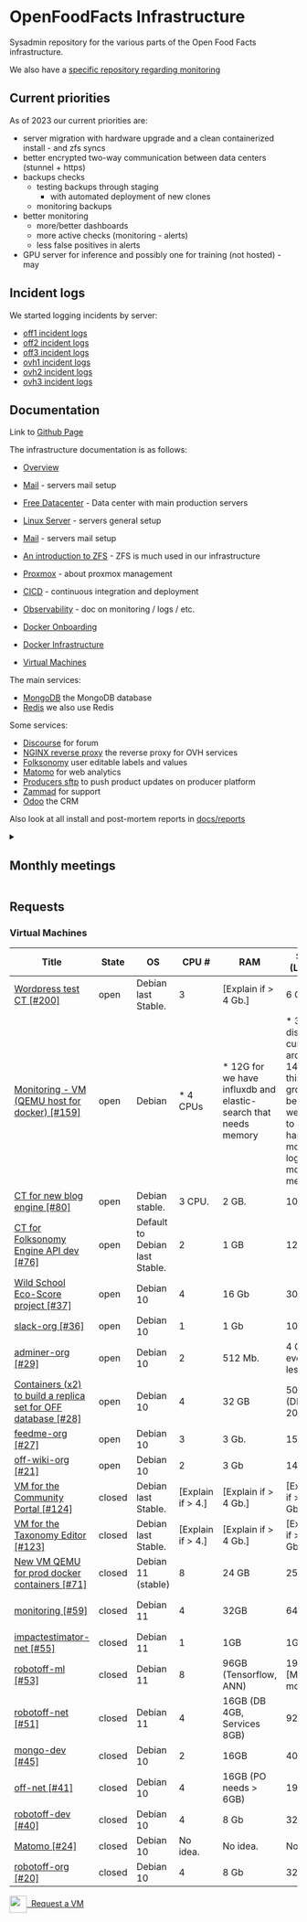 # OpenFoodFacts Infrastructure

Sysadmin repository for the various parts of the Open Food Facts infrastructure.

We also have a [specific repository regarding monitoring](https://github.com/openfoodfacts/openfoodfacts-monitoring)

## Current priorities

As of 2023 our current priorities are:

* server migration with hardware upgrade and a clean containerized install - and zfs syncs
* better encrypted two-way communication between data centers  (stunnel + https)
* backups checks
  * testing backups through staging
    * with automated deployment of new clones
  * monitoring backups
* better monitoring
  * more/better dashboards
  * more active checks (monitoring - alerts)
  * less false positives in alerts
* GPU server for inference and possibly one for training (not hosted) - may

## Incident logs

We started logging incidents by server:

* [off1 incident logs](./docs/logs-off1.md)
* [off2 incident logs](./docs/logs-off2.md)
* [off3 incident logs](./docs/logs-off3.md)
* [ovh1 incident logs](./docs/logs-ovh1.md)
* [ovh2 incident logs](./docs/logs-ovh2.md)
* [ovh3 incident logs](./docs/logs-ovh3.md)

## Documentation

Link to [Github Page](https://openfoodfacts.github.io/openfoodfacts-infrastructure/)

The infrastructure documentation is as follows:

- [Overview](./docs/overview.md)

- [Mail](./docs/mail.md) - servers mail setup
- [Free Datacenter](./docs/free-datacenter.md) - Data center with main production servers
- [Linux Server](./docs/linux-server.md) - servers general setup
- [Mail](./docs/mail.md) - servers mail setup
- [An introduction to ZFS](./docs/zfs-overview.md) - ZFS is much used in our infrastructure
- [Proxmox](./docs/proxmox.md) - about proxmox management
- [CICD](./docs/cicd.md) - continuous integration and deployment
- [Observability](./docs/observability.md) - doc on monitoring / logs / etc.
- [Docker Onboarding](./docs/docker_onboarding.md)
- [Docker Infrastructure](./docs/docker_architecture.md)
- [Virtual Machines](#virtual-machines)

The main services:
- [MongoDB](./docs/mongodb.md) the MongoDB database
- [Redis](./docs/redis.md) we also use Redis

Some services:

- [Discourse](./docs/discourse.md) for forum
- [NGINX reverse proxy](./docs/nginx-reverse-proxy.md) the reverse proxy for OVH services
- [Folksonomy](./docs/folksonomy.md) user editable labels and values
- [Matomo](./docs/matomo.md) for web analytics
- [Producers sftp](./docs/producers_sftp.md) to push product updates on producer platform
- [Zammad](./docs/zammad.md) for support
- [Odoo](./docs/odoo.md) the CRM

Also look at all install and post-mortem reports in [docs/reports](./docs/reports/)

<details><summary><h2>Monthly meetings</h2></summary>

* We e-meet monthly at [18:00 CET](https://dateful.com/convert/paris-france?t=6pm) the second Thuesday of the month
* ![Google Meet](https://img.shields.io/badge/Google%20Meet-00897B?logo=google-meet&logoColor=white) Video call link: meet.google.com/ybq-dwuk-pvi
* Join by phone: https://tel.meet/nnw-qswu-hza?pin=2111028061202
* Add the Event to your Calendar by [adding the Open Food Facts community calendar to your calendar](https://wiki.openfoodfacts.org/Events)
* [Monthly Agenda](https://docs.google.com/document/d/18BNNqxL6MSLAMrwsQ9F-CaVBUojnUEilQmQuC7XdVks/edit?usp=sharing): please add the Agenda items as early as you can. 
* Make sure to check the Agenda items in advance of the meeting, so that we have the most informed discussions possible. 
* The meeting will handle Agenda items first, and if time permits, collaborative bug triage.
</details>

## Requests

### Virtual Machines

<!-- This table is auto-generated by the readme-writer action  -->
<!-- VM table -->
|                                                                      Title                                                                      |State |              OS              |      CPU #      |                              RAM                              |                                                    SSD (Local)                                                    |    HDD (Remote)     |                                       Services                                        |
|-------------------------------------------------------------------------------------------------------------------------------------------------|------|------------------------------|-----------------|---------------------------------------------------------------|-------------------------------------------------------------------------------------------------------------------|---------------------|---------------------------------------------------------------------------------------|
|<a href=https://github.com/openfoodfacts/openfoodfacts-infrastructure/issues/200>Wordpress test CT [#200]</a>                                    |open  |Debian last Stable.           |                3|[Explain if > 4 Gb.]                                           |6 GB.                                                                                                              |                    0|Apache, PHP, Wordpress.                                                                |
|<a href=https://github.com/openfoodfacts/openfoodfacts-infrastructure/issues/159>Monitoring - VM (QEMU host for docker) [#159]</a>               |open  |Debian                        |* 4 CPUs         |* 12G for we have influxdb and elastic-search that needs memory|* 30 Go disk (it is currently around 14G, but this will grow because we want to harvest more logs and more metrics)|* 50Go for ES backups|Docker, docker-compose                                                                 |
|<a href=https://github.com/openfoodfacts/openfoodfacts-infrastructure/issues/80>CT for new blog engine [#80]</a>                                 |open  |Debian stable.                |3 CPU.           |2 GB.                                                          |10 GB                                                                                                              |--                   |LAMP + wordpress.                                                                      |
|<a href=https://github.com/openfoodfacts/openfoodfacts-infrastructure/issues/76>CT for Folksonomy Engine API dev [#76]</a>                       |open  |Default to Debian last Stable.|2                |1 GB                                                           |12 GB.                                                                                                             |-                    |PostgreSQL, Python3.                                                                   |
|<a href=https://github.com/openfoodfacts/openfoodfacts-infrastructure/issues/37> Wild School Eco-Score project [#37]</a>                         |open  |Debian 10                     |4                |16 Gb                                                          |30 Gb                                                                                                              |0                    |MongoDB                                                                                |
|<a href=https://github.com/openfoodfacts/openfoodfacts-infrastructure/issues/36> slack-org [#36]</a>                                             |open  |Debian 10                     |1                |1 Gb                                                           |10 Gb                                                                                                              |None                 |Node.js                                                                                |
|<a href=https://github.com/openfoodfacts/openfoodfacts-infrastructure/issues/29> adminer-org [#29]</a>                                           |open  |Debian 10                     |2                |512 Mb.                                                        |4 Gb or even less.                                                                                                 |0                    |Nginx, PHP, Adminer.                                                                   |
|<a href=https://github.com/openfoodfacts/openfoodfacts-infrastructure/issues/28>Containers (x2) to build a replica set for OFF database [#28]</a>|open  |Debian 10                     |4                |32 GB                                                          |50 GB (DB = 20 GB).                                                                                                |0                    |Mongodb.                                                                               |
|<a href=https://github.com/openfoodfacts/openfoodfacts-infrastructure/issues/27> feedme-org [#27]</a>                                            |open  |Debian 10                     |3                |3 Gb.                                                          |15 Gb.                                                                                                             |0                    |PostgreSQL, Node.js, Nginx.                                                            |
|<a href=https://github.com/openfoodfacts/openfoodfacts-infrastructure/issues/21> off-wiki-org [#21]</a>                                          |open  |Debian 10                     |2                |3 Gb                                                           |14 Gb.                                                                                                             |14 Gb                |Apache, PHP, MySQL, Mediawiki.                                                         |
|<a href=https://github.com/openfoodfacts/openfoodfacts-infrastructure/issues/124>VM for the Community Portal [#124]</a>                          |closed|Debian last Stable.           |[Explain if > 4.]|[Explain if > 4 Gb.]                                           |[Explain if > 32 Gb.]                                                                                              |[Explain if > 1 Tb.] |Python/Django, probably PostgreSQL, probably Apache and all Dockerized                 |
|<a href=https://github.com/openfoodfacts/openfoodfacts-infrastructure/issues/123>VM for the Taxonomy Editor [#123]</a>                           |closed|Debian last Stable.           |[Explain if > 4.]|[Explain if > 4 Gb.]                                           |[Explain if > 32 Gb.]                                                                                              |[Explain if > 1 Tb.] |Python, probably PostgreSQL, probably Apache for lightweight API serving from Docker   |
|<a href=https://github.com/openfoodfacts/openfoodfacts-infrastructure/issues/71>New VM QEMU for prod docker containers [#71]</a>                 |closed|Debian 11 (stable)            |8                |24 GB                                                          |256 GB.                                                                                                            |-                    |Services deployed in production:                                                       |
|<a href=https://github.com/openfoodfacts/openfoodfacts-infrastructure/issues/59> monitoring [#59]</a>                                            |closed|Debian 11                     |4                |32GB                                                           |64GB                                                                                                               |500GB (ovh3 mount)   |Docker: ElasticSearch (Kibana?, Logstash?), Grafana, InfluxDB, Prometheus, Alertmanager|
|<a href=https://github.com/openfoodfacts/openfoodfacts-infrastructure/issues/55> impactestimator-net [#55]</a>                                   |closed|Debian 11                     |1                |1GB                                                            |1Gb                                                                                                                |0                    |https://github.com/openfoodfacts/impactestimator                                       |
|<a href=https://github.com/openfoodfacts/openfoodfacts-infrastructure/issues/53> robotoff-ml [#53]</a>                                           |closed|Debian 11                     |8                |96GB (Tensorflow, ANN)                                         |192GB [ML models]                                                                                                  |100GB                |Tensorflow + ElasticSearch                                                             |
|<a href=https://github.com/openfoodfacts/openfoodfacts-infrastructure/issues/51> robotoff-net [#51]</a>                                          |closed|Debian 11                     |4                |16GB (DB 4GB, Services 8GB)                                    |92GB                                                                                                               |0GB                  |Robotoff API + Schedulers + Workers, PostgreSQL DB                                     |
|<a href=https://github.com/openfoodfacts/openfoodfacts-infrastructure/issues/45> mongo-dev [#45]</a>                                             |closed|Debian 10                     |2                |16GB                                                           |40GB                                                                                                               |                     |MongoDB running in Docker                                                              |
|<a href=https://github.com/openfoodfacts/openfoodfacts-infrastructure/issues/41> off-net [#41]</a>                                               |closed|Debian 10                     |4                |16GB (PO needs > 6GB)                                          |192GB                                                                                                              |0GB                  |ProductOpener frontend + backend, MongoDB, PostgreSQL, Memcached                       |
|<a href=https://github.com/openfoodfacts/openfoodfacts-infrastructure/issues/40> robotoff-dev [#40]</a>                                          |closed|Debian 10                     |4                |8 Gb                                                           |32 Gb                                                                                                              |100 Gb               |robotoff, elastic search, tensorflow, postgresql                                       |
|<a href=https://github.com/openfoodfacts/openfoodfacts-infrastructure/issues/24> Matomo [#24]</a>                                                |closed|Debian 10                     |No idea.         |No idea.                                                       |No idea.                                                                                                           |No idea.             |LAMP                                                                                   |
|<a href=https://github.com/openfoodfacts/openfoodfacts-infrastructure/issues/20> robotoff-org [#20]</a>                                          |closed|Debian 10                     |4                |8 Gb                                                           |32 Gb                                                                                                              |100 Gb               |robotoff, elastic search, tensorflow, postgresql                                       |
<!-- VM table -->

<a href="https://github.com/openfoodfacts/openfoodfacts-infrastructure/issues/new?assignees=cquest&labels=container&template=vm-template.md&title="><img src="./scripts/add.png" style="background: transparent; vertical-align: middle" width="30"/>&nbsp;&nbsp;Request a VM</img></a>
